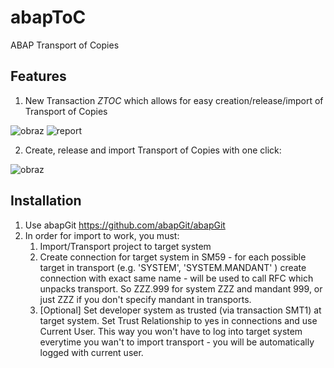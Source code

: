 # abapToC
ABAP Transport of Copies

## Features

1. New Transaction *ZTOC* which allows for easy creation/release/import of Transport of Copies

![obraz](https://github.com/Kaszub09/abapToC/assets/34368953/5d88049f-759c-40e7-addb-2d443c4af5be)
![report](https://github.com/Kaszub09/abapToC/assets/34368953/9942d528-7b71-4db8-bcf1-82906ed1aa90)

2. Create, release and import Transport of Copies with one click:
   
![obraz](https://github.com/Kaszub09/abapToC/assets/34368953/7cc59ec7-5fe2-439b-8771-9051b78d0197)

## Installation

1. Use abapGit https://github.com/abapGit/abapGit 
2. In order for import to work, you must:
   1. Import/Transport project to target system
   2. Create connection for target system in SM59 - for each possible target in transport (e.g. 'SYSTEM', 'SYSTEM.MANDANT' ) create connection with exact same name - will be used to call RFC which unpacks transport. So ZZZ.999 for system ZZZ and mandant 999, or just ZZZ if you don't specify mandant in transports.
   3. [Optional] Set developer system as trusted (via transaction SMT1) at target system. Set Trust Relationship to yes in connections and use Current User. This way you won't have to log into target system everytime you wan't to import transport - you will be automatically logged with current user.
